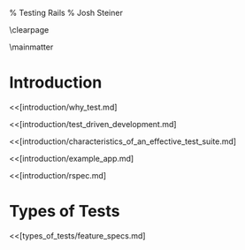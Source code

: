 % Testing Rails
% Josh Steiner

\clearpage

\mainmatter

# Introduction

<<[introduction/why_test.md]

<<[introduction/test_driven_development.md]

<<[introduction/characteristics_of_an_effective_test_suite.md]

<<[introduction/example_app.md]

<<[introduction/rspec.md]

# Types of Tests

<<[types_of_tests/feature_specs.md]
